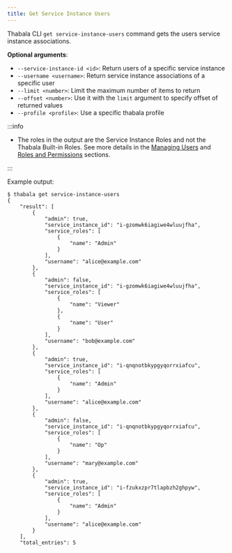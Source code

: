 ```yaml
---
title: Get Service Instance Users
---
```


Thabala CLI `get service-instance-users` command gets the users service instance associations.

**Optional arguments**:

* `--service-instance-id <id>`: Return users of a specific service instance
* `--username <username>`: Return service instance associations of a specific user
* `--limit <number>`: Limit the maximum number of items to return
* `--offset <number>`: Use it with the `limit` argument to specify offset of returned values
* `--profile <profile>`: Use a specific thabala profile

:::info

* The roles in the output are the Service Instance Roles and not the Thabala Built-in Roles.
See more details in the [Managing Users](/admin-console/managing-users) and 
[Roles and Permissions](/admin-console/security/roles-and-permissions) sections.

:::

Example output:
```shell
$ thabala get service-instance-users
{
    "result": [
        {
            "admin": true,
            "service_instance_id": "i-gzomwk6iagiwe4wluujfha",
            "service_roles": [
                {
                    "name": "Admin"
                }
            ],
            "username": "alice@example.com"
        },
        {
            "admin": false,
            "service_instance_id": "i-gzomwk6iagiwe4wluujfha",
            "service_roles": [
                {
                    "name": "Viewer"
                },
                {
                    "name": "User"
                }
            ],
            "username": "bob@example.com"
        },
        {
            "admin": true,
            "service_instance_id": "i-qnqnotbkypgyqorrxiafcu",
            "service_roles": [
                {
                    "name": "Admin"
                }
            ],
            "username": "alice@example.com"
        },
        {
            "admin": false,
            "service_instance_id": "i-qnqnotbkypgyqorrxiafcu",
            "service_roles": [
                {
                    "name": "Op"
                }
            ],
            "username": "mary@example.com"
        },
        {
            "admin": true,
            "service_instance_id": "i-fzukxzpr7tlapbzh2ghpyw",
            "service_roles": [
                {
                    "name": "Admin"
                }
            ],
            "username": "alice@example.com"
        }
    ],
    "total_entries": 5
```
